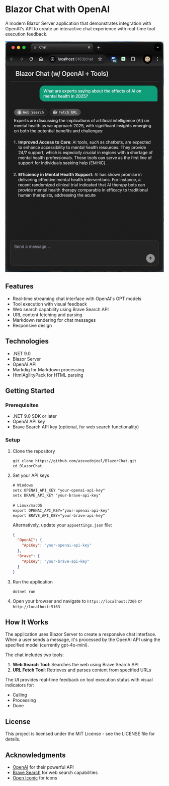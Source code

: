 # Blazor Chat with OpenAI

A modern Blazor Server application that demonstrates integration with OpenAI's API to create an interactive chat experience with real-time tool execution feedback.

![Blazor Chat Screenshot](screenshot.png)

## Features

- Real-time streaming chat interface with OpenAI's GPT models
- Tool execution with visual feedback
- Web search capability using Brave Search API
- URL content fetching and parsing
- Markdown rendering for chat messages
- Responsive design

## Technologies

- .NET 9.0
- Blazor Server
- OpenAI API
- Markdig for Markdown processing
- HtmlAgilityPack for HTML parsing

## Getting Started

### Prerequisites

- .NET 9.0 SDK or later
- OpenAI API key
- Brave Search API key (optional, for web search functionality)

### Setup

1. Clone the repository
   ```
   git clone https://github.com/azevedojoel/BlazorChat.git
   cd BlazorChat
   ```

2. Set your API keys
   ```
   # Windows
   setx OPENAI_API_KEY "your-openai-api-key"
   setx BRAVE_API_KEY "your-brave-api-key"
   
   # Linux/macOS
   export OPENAI_API_KEY="your-openai-api-key"
   export BRAVE_API_KEY="your-brave-api-key"
   ```

   Alternatively, update your `appsettings.json` file:
   ```json
   {
     "OpenAI": {
       "ApiKey": "your-openai-api-key"
     },
     "Brave": {
       "ApiKey": "your-brave-api-key"
     }
   }
   ```

3. Run the application
   ```
   dotnet run
   ```

4. Open your browser and navigate to `https://localhost:7266` or `http://localhost:5163`

## How It Works

The application uses Blazor Server to create a responsive chat interface. When a user sends a message, it's processed by the OpenAI API using the specified model (currently gpt-4o-mini).

The chat includes two tools:
1. **Web Search Tool**: Searches the web using Brave Search API
2. **URL Fetch Tool**: Retrieves and parses content from specified URLs

The UI provides real-time feedback on tool execution status with visual indicators for:
- Calling
- Processing
- Done

## License

This project is licensed under the MIT License - see the LICENSE file for details.

## Acknowledgments

- [OpenAI](https://openai.com/) for their powerful API
- [Brave Search](https://brave.com/search/) for web search capabilities
- [Open Iconic](https://github.com/iconic/open-iconic) for icons
